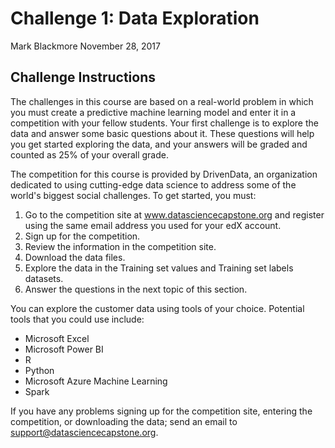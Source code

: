 Challenge 1: Data Exploration
================
Mark Blackmore
November 28, 2017

Challenge Instructions
----------------------

The challenges in this course are based on a real-world problem in which you must create a predictive machine learning model and enter it in a competition with your fellow students. Your first challenge is to explore the data and answer some basic questions about it. These questions will help you get started exploring the data, and your answers will be graded and counted as 25% of your overall grade.

The competition for this course is provided by DrivenData, an organization dedicated to using cutting-edge data science to address some of the world's biggest social challenges. To get started, you must:

1.  Go to the competition site at www.datasciencecapstone.org and register using the same email address you used for your edX account.
2.  Sign up for the competition.
3.  Review the information in the competition site.
4.  Download the data files.
5.  Explore the data in the Training set values and Training set labels datasets.
6.  Answer the questions in the next topic of this section.

You can explore the customer data using tools of your choice. Potential tools that you could use include:

-   Microsoft Excel
-   Microsoft Power BI
-   R
-   Python
-   Microsoft Azure Machine Learning
-   Spark

If you have any problems signing up for the competition site, entering the competition, or downloading the data; send an email to <support@datasciencecapstone.org>.
